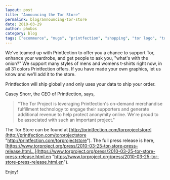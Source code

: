 ```yaml
---
layout: post
title: "Announcing the Tor Store"
permalink: blog/announcing-tor-store
date: 2010-03-29
author: phobos
category: blog
tags: ["ecommerce", "mugs", "printfection", "shopping", "tor logo", "tor store", "tshirts"]
---
```


We've teamed up with Printfection to offer you a chance to support Tor, enhance your wardrobe, and get people to ask you, "what's with the onion?" We support many styles of mens and womens t-shirts right now, in all 31 colors Printfection offers. If you have made your own graphics, let us know and we'll add it to the store.

Printfection will ship globally and only uses your data to ship your order.

Casey Shorr, the CEO of Printfection, says,

> "The Tor Project is leveraging Printfection's on-demand merchandise fulfillment technology to engage their supporters and generate additional revenue to help protect anonymity online. We're proud to be associated with such an important project."

The Tor Store can be found at [http://printfection.com/torprojectstore](http://printfection.com/torprojectstore "http://printfection.com/torprojectstore"). The full press release is here, [https://www.torproject.org/press/2010-03-25-tor-store-press-release.html...](https://www.torproject.org/press/2010-03-25-tor-store-press-release.html.en "https://www.torproject.org/press/2010-03-25-tor-store-press-release.html.en").

Enjoy!

